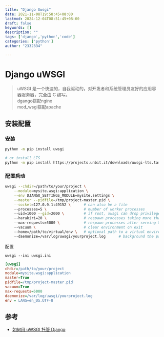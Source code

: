 ```yaml
---
title: "Django Uwsgi"
date: 2021-11-08T19:58:45+08:00
lastmod: 2024-12-04T08:51:45+08:00
draft: false
keywords: []
description: ""
tags: ['django','python','code']
categories: ['python']
author: "2332334"

---
```

<!--more-->

# Django uWSGI

> uWSGI 是一个快速的，自我驱动的，对开发者和系统管理员友好的应用容器服务器，完全由 C 编写。  
> dgango搭配nginx  
> mod_wsgi搭配apache

## 安装配置

### 安装

``` bash
python -m pip install uwsgi

# or install LTS
python -m pip install https://projects.unbit.it/downloads/uwsgi-lts.tar.gz
```

### 配置启动

``` bash
uwsgi --chdir=/path/to/your/project \
    --module=mysite.wsgi:application \
    --env DJANGO_SETTINGS_MODULE=mysite.settings \
    --master --pidfile=/tmp/project-master.pid \
    --socket=127.0.0.1:49152 \      # can also be a file
    --processes=5 \                 # number of worker processes
    --uid=1000 --gid=2000 \         # if root, uwsgi can drop privileges
    --harakiri=20 \                 # respawn processes taking more than 20 seconds
    --max-requests=5000 \           # respawn processes after serving 5000 requests
    --vacuum \                      # clear environment on exit
    --home=/path/to/virtual/env \   # optional path to a virtual environment
    --daemonize=/var/log/uwsgi/yourproject.log      # background the process
```

配置  

`uwsgi --ini uwsgi.ini`

``` ini
[uwsgi]
chdir=/path/to/your/project
module=mysite.wsgi:application
master=True
pidfile=/tmp/project-master.pid
vacuum=True
max-requests=5000
daemonize=/var/log/uwsgi/yourproject.log
env = LANG=en_US.UTF-8
```

## 参考

+ [如何用 uWSGI 托管 Django](https://docs.djangoproject.com/zh-hans/3.2/howto/deployment/wsgi/uwsgi/)